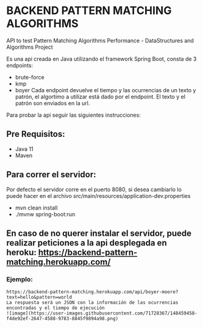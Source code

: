 # BACKEND PATTERN MATCHING ALGORITHMS

API to test Pattern Matching Algorithms Performance - DataStructures and Algorithms Project

Es una api creada en Java utilizando el framework Spring Boot, consta de 3 endpoints:
 - brute-force
 - kmp
 - boyer
Cada endpoint devuelve el tiempo y las ocurrencias de un texto y patrón, el algortimo a utilizar está dado por el endpoint. El texto y el patrón son enviados en la url.

Para probar la api seguir las siguientes instrucciones:

## Pre Requisitos:
 - Java 11
 - Maven

## Para correr el servidor:
Por defecto el servidor corre en el puerto 8080, si desea cambiarlo lo puede hacer en el archivo src/main/resources/application-dev.properties

 - mvn clean install
 - ./mvnw spring-boot:run

## En caso de no querer instalar el servidor, puede realizar peticiones a la api desplegada en heroku: https://backend-pattern-matching.herokuapp.com/
### Ejemplo:
    https://backend-pattern-matching.herokuapp.com/api/boyer-moore?text=hello&pattern=world
    La respuesta será un JSON con la información de las ocurrencias encontradas y el tiempo de ejecución
    ![image](https://user-images.githubusercontent.com/71728367/148459458-f4de92ef-2647-4588-9783-8845f9894a98.png)

